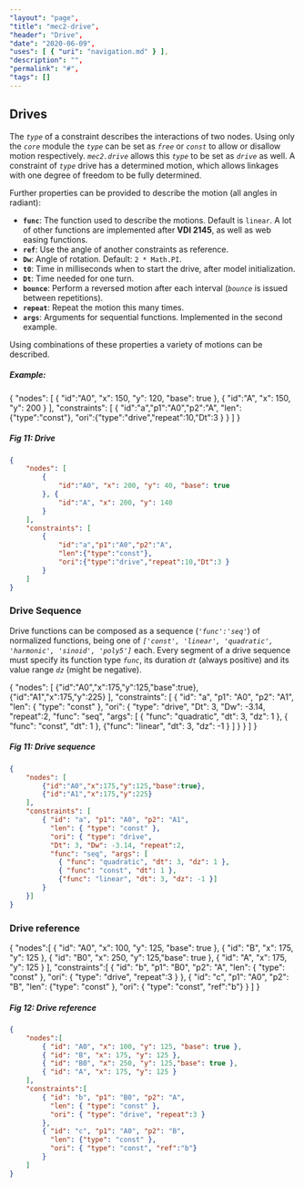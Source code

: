 ```yaml
---
"layout": "page",
"title": "mec2-drive",
"header": "Drive",
"date": "2020-06-09",
"uses": [ { "uri": "navigation.md" } ],
"description": "",
"permalink": "#",
"tags": []
---
```


## **Drives**

The *`type`* of a constraint describes the interactions of two nodes.
Using only the *`core`* module the *`type`* can be set as *`free`* or *`const`* to allow or disallow motion respectively.
*`mec2.drive`* allows this *`type`* to be set as *`drive`* as well.
A constraint of *`type`* drive has a determined motion, which allows linkages with one degree of freedom to be fully determined.

Further properties can be provided to describe the motion (all angles in radiant):

- **`func`**: The function used to describe the motions. Default is `linear`. A lot of other functions are implemented after **VDI 2145**, as well as web easing functions.
- **`ref`**: Use the angle of another constraints as reference.
- **`Dw`**: Angle of rotation. Default: `2 * Math.PI`.
- **`t0`**: Time in milliseconds when to start the drive, after model initialization.
- **`Dt`**: Time needed for one turn.
- **`bounce`**: Perform a reversed motion after each interval (*`bounce`* is issued between repetitions).
- **`repeat`**: Repeat the motion this many times.
- **`args`**: Arguments for sequential functions. Implemented in the second example.

Using combinations of these properties a variety of motions can be described.

##### **Example**:
<aside>
<mec-2 width="300" height="300" grid cartesian>
{
    "nodes": [
        {
            "id":"A0", "x": 150, "y": 120, "base": true
        }, {
            "id":"A", "x": 150, "y": 200
        }
    ],
    "constraints": [
        {
            "id":"a","p1":"A0","p2":"A",
            "len":{"type":"const"},
            "ori":{"type":"drive","repeat":10,"Dt":3 }
        }
    ]
}  
</mec-2>
<h5>Fig 11: Drive</h5>
</aside>

```JSON
{
    "nodes": [
        {
            "id":"A0", "x": 200, "y": 40, "base": true
        }, {
            "id":"A", "x": 200, "y": 140
        }
    ],
    "constraints": [
        {
            "id":"a","p1":"A0","p2":"A",
            "len":{"type":"const"},
            "ori":{"type":"drive","repeat":10,"Dt":3 }
        }
    ]
}  
```


### **Drive Sequence**

Drive functions can be composed as a sequence (*`'func':'seq'`*) of normalized functions, being one of *`['const', 'linear', 'quadratic', 'harmonic', 'sinoid', 'poly5']`* each. Every segment of a drive sequence must specify its function type *`func`*, its duration *`dt`* (always positive) and its value range *`dz`* (might be negative).
<aside>
<mec-2 width="300" height="300" grid cartesian>
{
    "nodes": [
        {"id":"A0","x":175,"y":125,"base":true},
        {"id":"A1","x":175,"y":225}
    ],
    "constraints": [
        {
            "id": "a", "p1": "A0", "p2": "A1",
            "len": { "type": "const" },
            "ori": {
                "type": "drive",  "Dt": 3, "Dw": -3.14, "repeat":2,
                "func": "seq", "args": [
                    { "func": "quadratic", "dt": 3, "dz": 1 },
                    { "func": "const", "dt": 1 },
                    {"func": "linear", "dt": 3, "dz": -1 }
                ]
            }
        }
    ]
} 
</mec-2>
<h5>Fig 11: Drive sequence</h5>
</aside>

```json
{
    "nodes": [
        {"id":"A0","x":175,"y":125,"base":true},
        {"id":"A1","x":175,"y":225}
    ],
    "constraints": [
        { "id": "a", "p1": "A0", "p2": "A1",
          "len": { "type": "const" },
          "ori": { "type": "drive", 
          "Dt": 3, "Dw": -3.14, "repeat":2,
          "func": "seq", "args": [
            { "func": "quadratic", "dt": 3, "dz": 1 },
            { "func": "const", "dt": 1 },
            {"func": "linear", "dt": 3, "dz": -1 }]
        }
    }]
}
```

### **Drive reference**
<aside>
<mec-2 width="300" height="300" grid cartesian>
{
    "nodes":[
        { "id": "A0", "x": 100, "y": 125, "base": true },
        { "id": "B", "x": 175, "y": 125 },
        { "id": "B0", "x": 250, "y": 125,"base": true },
        { "id": "A", "x": 175, "y": 125 }
    ],
    "constraints":[
        { "id": "b", "p1": "B0", "p2": "A",
          "len": { "type": "const" },
          "ori": { "type": "drive", "repeat":3 }
        },
        { "id": "c", "p1": "A0", "p2": "B",
          "len": {"type": "const" },
          "ori": { "type": "const", "ref":"b"}
        }
    ]
}
</mec-2>
<h5>Fig 12: Drive reference</h5>
</aside>

```json
{
    "nodes":[
        { "id": "A0", "x": 100, "y": 125, "base": true },
        { "id": "B", "x": 175, "y": 125 },
        { "id": "B0", "x": 250, "y": 125,"base": true },
        { "id": "A", "x": 175, "y": 125 }
    ],
    "constraints":[
        { "id": "b", "p1": "B0", "p2": "A",
          "len": { "type": "const" },
          "ori": { "type": "drive", "repeat":3 }
        },
        { "id": "c", "p1": "A0", "p2": "B",
          "len": {"type": "const" },
          "ori": { "type": "const", "ref":"b"}
        }
    ]
}
```

